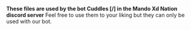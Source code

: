 **These files are used by the bot Cuddles [/] in the Mando Xd Nation discord server**
Feel free to use them to your liking but they can only be used with our bot.
